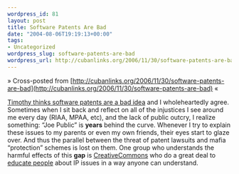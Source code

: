 ```yaml
--- 
wordpress_id: 81
layout: post
title: Software Patents Are Bad
date: "2004-08-06T19:19:13+00:00"
tags: 
- Uncategorized
wordpress_slug: software-patents-are-bad
wordpress_url: http://cubanlinks.org/2006/11/30/software-patents-are-bad
---
```

&raquo; Cross-posted from [http://cubanlinks.org/2006/11/30/software-patents-are-bad](http://cubanlinks.org/2006/11/30/software-patents-are-bad) &laquo;

<p><a href="http://www.binarybits.org/bitbucket/2004/07/why_id_like_to_.html">Timothy thinks software patents are a bad idea</a> and I wholeheartedly agree.  Sometimes when I sit back and reflect on all of the injustices I see around me every day (RIAA, <span class="caps">MPAA</span>, etc), and the lack of public outcry, I realize something: &#8220;Joe Public&#8221; is <b>years</b> behind the curve.  Whenever I try to explain these issues to my parents or even my own friends, their eyes start to glaze over.  And thus the parallel between the threat of patent lawsuits and mafia &#8220;protection&#8221; schemes is lost on them.  One group who understands the harmful effects of this <b>gap</b> is <a href="http://creativecommon.org">CreativeCommons</a> who do a great deal to <a href="http://creativecommons.org/learn/">educate people</a> about IP issues in a way anyone can understand.</p>
